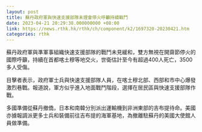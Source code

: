 ```yaml
---
layout: post
title: 蘇丹政府軍與快速支援部隊未理會停火呼籲持續戰鬥
date: 2023-04-21 20:29:38.000000000 +08:00
link: https://news.rthk.hk/rthk/ch/component/k2/1697320-20230421.htm
categories: rthk
---
```


蘇丹政府軍與準軍事組織快速支援部隊的戰鬥未見緩和，雙方無視在開齋節停火的國際呼籲，持續在首都喀土穆等地交火，世衛估計至今有超過400人死亡，3500多人受傷。

目擊者表示，政府軍士兵與快速支援部隊人員，在喀土穆北部、西部和市中心爆發激烈巷戰。報道說，軍方似乎進入地面戰鬥階段，選擇在居民區與快速支援部隊作戰。

多國準備從蘇丹撤僑，日本和南韓分別派出運輸機到非洲東部的吉布提待命。美國亦據報調派更多士兵和裝備前往吉布提的海軍基地，為撤離駐蘇丹的美國大使館人員做準備。
